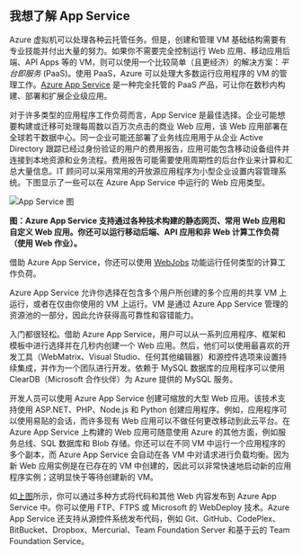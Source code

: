 <a name="tellmeas"></a>
## 我想了解 App Service

Azure 虚拟机可以处理各种云托管任务。但是，创建和管理 VM 基础结构需要有专业技能并付出大量的努力。如果你不需要完全控制运行 Web 应用、移动应用后端、API Apps 等的 VM，则可以使用一个比较简单（且更经济）的解决方案：*平台即服务* (PaaS)。使用 PaaS，Azure 可以处理大多数运行应用程序的 VM 的管理工作。[Azure App Service](/documentation/articles/app-service-value-prop-what-is/) 是一种完全托管的 PaaS 产品，可让你在数秒内构建、部署和扩展企业级应用。

对于许多类型的应用程序工作负荷而言，App Service 是最佳选择。企业可能想要构建或迁移可处理每周数以百万次点击的商业 Web 应用，该 Web 应用部署在全球若干数据中心。同一企业可能还部署了业务线应用用于从企业 Active Directory 跟踪已经过身份验证的用户的费用报告，应用可能包含移动设备组件并连接到本地资源和业务流程。费用报告可能需要使用周期性的后台作业来计算和汇总大量信息。IT 顾问可以采用常用的开放源应用程序为小型企业设置内容管理系统。下图显示了一些可以在 Azure App Service 中运行的 Web 应用类型。

<a name="appservice_diagram"></a> ![App Service 图](./media/app-service-choose-me-content/diagram.png)
 
**图：Azure App Service 支持通过各种技术构建的静态网页、常用 Web 应用和自定义 Web 应用。你还可以运行移动后端、API 应用和非 Web 计算工作负荷（使用 Web 作业）。**

借助 Azure App Service，你还可以使用 [WebJobs](/documentation/articles/websites-webjobs-resources/) 功能运行任何类型的计算工作负荷。

Azure App Service 允许你选择在包含多个用户所创建的多个应用的共享 VM 上运行，或者在仅由你使用的 VM 上运行。VM 是通过 Azure App Service 管理的资源池的一部分，因此允许获得高可靠性和容错能力。

入门都很轻松。借助 Azure App Service，用户可以从一系列应用程序、框架和模板中进行选择并在几秒内创建一个 Web 应用。然后，他们可以使用最喜欢的开发工具（WebMatrix、Visual Studio、任何其他编辑器）和源控件选项来设置持续集成，并作为一个团队进行开发。依赖于 MySQL 数据库的应用程序可以使用 ClearDB（Microsoft 合作伙伴）为 Azure 提供的 MySQL 服务。

开发人员可以使用 Azure App Service 创建可缩放的大型 Web 应用。该技术支持使用 ASP.NET、PHP、Node.js 和 Python 创建应用程序。例如，应用程序可以使用易贴的会话，而许多现有 Web 应用可以不做任何更改移动到此云平台。在 Azure App Service 上构建的 Web 应用可随意使用 Azure 的其他方面，例如服务总线、SQL 数据库和 Blob 存储。你还可以在不同 VM 中运行一个应用程序的多个副本，而 Azure App Service 会自动在各 VM 中对请求进行负载均衡。因为新 Web 应用实例是在已存在的 VM 中创建的，因此可以非常快速地启动新的应用程序实例；这明显快于等待创建新的 VM。

如[上图](#appservice_diagram)所示，你可以通过多种方式将代码和其他 Web 内容发布到 Azure App Service 中。你可以使用 FTP、FTPS 或 Microsoft 的 WebDeploy 技术。Azure App Service 还支持从源控件系统发布代码，例如 Git、GitHub、CodePlex、BitBucket、Dropbox、Mercurial、Team Foundation Server 和基于云的 Team Foundation Service。

<!---HONumber=74-->